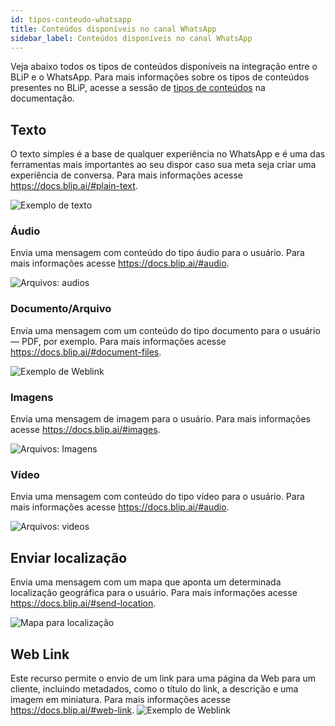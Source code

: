 ```yaml
---
id: tipos-conteudo-whatsapp
title: Conteúdos disponíveis no canal WhatsApp
sidebar_label: Conteúdos disponíveis no canal WhatsApp
---
```


Veja abaixo todos os tipos de conteúdos disponíveis na integração entre o BLiP e o WhatsApp. Para mais informações sobre os tipos de conteúdos presentes no BLiP, acesse a sessão de [tipos de conteúdos](https://docs.blip.ai/#content-types) na documentação.

## Texto

O texto simples é a base de qualquer experiência no WhatsApp e é uma das ferramentas mais importantes ao seu dispor caso sua meta seja criar uma experiência de conversa. Para mais informações acesse https://docs.blip.ai/#plain-text.

![Exemplo de texto](/img/channels/whatsapp/text.png)


### Áudio

Envia uma mensagem com conteúdo do tipo áudio para o usuário.  Para mais informações acesse https://docs.blip.ai/#audio.

![Arquivos: audios](/img/channels/whatsapp/audio.png )

### Documento/Arquivo

Envia uma mensagem com um conteúdo do tipo documento para o usuário — PDF, por exemplo. Para mais informações acesse https://docs.blip.ai/#document-files.

![Exemplo de Weblink](/img/channels/whatsapp/documents.png)

### Imagens

Envia uma mensagem de imagem para o usuário. Para mais informações acesse https://docs.blip.ai/#images.

![Arquivos: Imagens](/img/channels/whatsapp/imagem.png)

### Vídeo

Envia uma mensagem com conteúdo do tipo vídeo para o usuário. Para mais informações acesse https://docs.blip.ai/#audio.

![Arquivos: videos](/img/channels/whatsapp/video.png)

## Enviar localização

Envia uma mensagem com um mapa que aponta um determinada localização geográfica para o usuário. Para mais informações acesse https://docs.blip.ai/#send-location. 

![Mapa para localização](/img/channels/whatsapp/location.png)


## Web Link

Este recurso permite o envio de um link para uma página da Web para um cliente, incluindo metadados, como o título do link, a descrição e uma imagem em miniatura. Para mais informações acesse https://docs.blip.ai/#web-link. 
![Exemplo de Weblink](/img/channels/whatsapp/weblink.png)